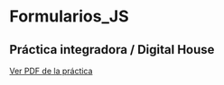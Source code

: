 # Formularios_JS
## Práctica integradora / Digital House

<a href="https://github.com/YonPalac1/Formularios_JS/blob/master/M08C03%20-%20Ejercitaci%C3%B3n%20-%20Interactuando%20con%20formularios.pdf">Ver PDF de la práctica</a>
